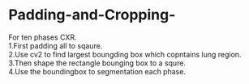 # Padding-and-Cropping-

For ten phases CXR.   
1.First padding all to sqaure.   
2.Use cv2 to find largest boungding box which copntains lung region.   
3.Then shape the rectangle bounging box to a squre.  
4.Use the boundingbox to segmentation each phase.  

